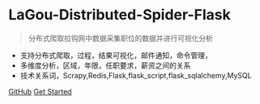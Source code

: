 # LaGou-Distributed-Spider-Flask


> 分布式爬取拉钩网中数据采集职位的数据并进行可视化分析

* 支持分布式爬取，过程，结果可视化，邮件通知，命令管理，
* 多维度分析，区域，年限，任职要求，薪资之间的关系
* 技术关系词，Scrapy,Redis,Flask,flask_script,flask_sqlalchemy,MySQL

[GitHub](https://github.com/BruceJu/LaGou-Distributed-Spider-Flask/)
[Get Started](#/)

